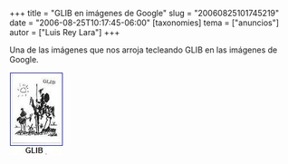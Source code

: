 +++
title = "GLIB en imágenes de Google"
slug = "20060825101745219"
date = "2006-08-25T10:17:45-06:00"
[taxonomies]
tema = ["anuncios"]
autor = ["Luis Rey Lara"]
+++

Una de las imágenes que nos arroja tecleando GLIB en las imágenes de Google.

![Quijote y el GLiB](20060825101745219_1_original.JPG)
